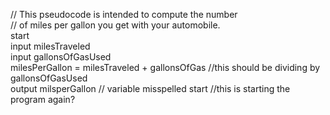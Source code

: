 // This pseudocode is intended to compute the number  
// of miles per gallon you get with your automobile.  
start  
   input milesTraveled  
   input gallonsOfGasUsed  
   milesPerGallon = milesTraveled + gallonsOfGas //this should be dividing by gallonsOfGasUsed   
   output milsperGallon  // variable misspelled 
start //this is starting the program again?  

